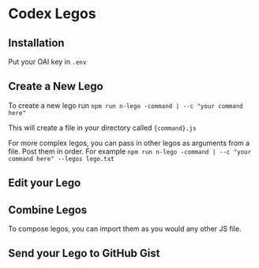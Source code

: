 # Codex Legos 

## Installation

Put your OAI key in `.env`


## Create a New Lego

To create a new lego run `npm run n-lego -command | --c "your command here"`

This will create a file in your directory called `{command}.js`

For more complex legos, you can pass in other legos as arguments from a file. Post them in order. 
For example `npm run n-lego -command | --c "your command here" --legos lego.txt`

## Edit your Lego

## Combine Legos

To compose legos, you can import them as you would any other JS file.

## Send your Lego to GitHub Gist